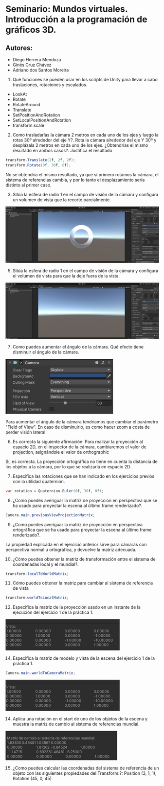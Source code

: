 # Seminario: Mundos virtuales. Introducción a la programación de gráficos 3D.

## Autores:
* Diego Herrera Mendoza
* Ginés Cruz Chávez
* Adriano dos Santos Moreira

1. Qué funciones se pueden usar en los scripts de Unity para llevar a cabo traslaciones, rotaciones y escalados.

- LookAt
- Rotate
- RotateAround
- Translate
- SetPositionAndRotation
- SetLocalPositionAndRotation
- transform.scale

2. Como trasladarías la cámara 2 metros en cada uno de los ejes y luego la rotas 30º alrededor del eje Y?. Rota la cámara alrededor del eje Y 30º y desplázala 2 metros en cada uno de los ejes. ¿Obtendrías el mismo resultado en ambos casos?. Justifica el resultado

```cs
transform.Translate(2f, 2f, 2f);
transform.Rotate(0f, 30f, 0f);
```

No se obtendría el mismo resultado, ya que si primero rotamos la cámara, el sistema de referencias cambia, y por lo tanto el desplazamiento sería distinto al primer caso.

3. Sitúa la esfera de radio 1 en el campo de visión de la cámara y configura un volumen de vista que la recorte parcialmente.

![Imagen 1](img/image1.png)

5. Sitúa la esfera de radio 1 en el campo de visión de la cámara y configura el volumen de vista para que la deje fuera de la vista.

![Imagen 2](img/image2.png)

7. Como puedes aumentar el ángulo de la cámara. Qué efecto tiene disminuir el ángulo de la cámara.

![Imagen 3](img/image3.png)

Para aumentar el ángulo de la cámara tendríamos que cambiar el parámetro "Field of View". En caso de disminuirlo, es como hacer zoom a costa de perder visión lateral.

6. Es correcta la siguiente afirmación: Para realizar la proyección al espacio 2D, en el inspector de la cámara, cambiaremos el valor de projection, asignándole el valor de orthographic

Sí, es correcta. La proyección ortográfica no tiene en cuenta la distancia de los objetos a la cámara, por lo que se realizaría en espacio 2D.

7. Especifica las rotaciones que se han indicado en los ejercicios previos con la utilidad quaternion.

```cs
var rotation = Quaternion.Euler(0f, 30f, 0f);
```

8. ¿Como puedes averiguar la matriz de proyección en perspectiva que se ha usado para proyectar la escena al último frame renderizado?.

```cs
Camera.main.previousViewProjectionMatrix;
```

9. ¿Como puedes averiguar la matriz de proyección en perspectiva ortográfica que se ha usado para proyectar la escena al último frame renderizado?.

La propiedad explicada en el ejercicio anterior sirve para cámaras con perspectiva normal u ortográfica, y devuelve la matriz adecuada.

10. ¿Cómo puedes obtener la matriz de transformación entre el sistema de coordenadas local y el mundial?.

```cs
transform.localToWorldMatrix;
```

11. Cómo puedes obtener la matriz para cambiar al sistema de referencia de vista

```cs
transform.worldToLocalMatrix;
```

12. Especifica la matriz de la proyección usado en un instante de la ejecución del ejercicio 1 de la práctica 1.

![Imagen 4](img/image4.png)

14. Especifica la matriz de modelo y vista de la escena del ejercicio 1 de la práctica 1.

```cs
Camera.main.worldToCameraMatrix;
```

![Imagen 5](img/image4.png)

14. Aplica una rotación en el start de uno de los objetos de la escena y muestra la matriz de cambio al sistema de referencias mundial.

![Imagen 6](img/image6.png)

15. ¿Como puedes calcular las coordenadas del sistema de referencia de un objeto con las siguientes propiedades del Transform:?: Position (3, 1, 1), Rotation (45, 0, 45)
